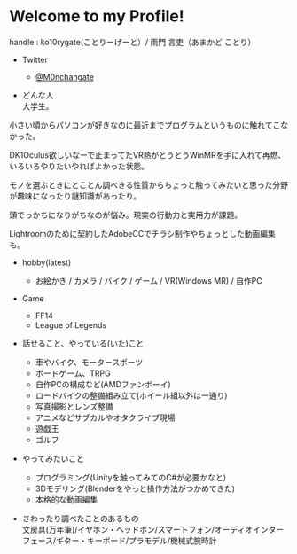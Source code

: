 # Welcome to my Profile!

handle : ko10rygate(ことりーげーと）/ 雨門 言吏（あまかど ことり）


- Twitter
  - [@M0nchangate](https://twitter.com/M0nchangate)


- どんな人  
大学生。  

小さい頃からパソコンが好きなのに最近までプログラムというものに触れてこなかった。

DK1Oculus欲しいなーで止まってたVR熱がとうとうWinMRを手に入れて再燃、いろいろやりたいやればよかった状態。

モノを選ぶときにとことん調べきる性質からちょっと触ってみたいと思った分野が趣味になったり謎知識があったり。

頭でっかちになりがちなのが悩み。現実の行動力と実用力が課題。

Lightroomのために契約したAdobeCCでチラシ制作やちょっとした動画編集も。


- hobby(latest)
  - お絵かき / カメラ / バイク / ゲーム / VR(Windows MR) / 自作PC


- Game
  - FF14
  - League of Legends


- 話せること、やっている(いた)こと
  - 車やバイク、モータースポーツ
  - ボードゲーム、TRPG
  - 自作PCの構成など(AMDファンボーイ)
  - ロードバイクの整備組み立て(ホイール組以外は一通り)
  - 写真撮影とレンズ整備
  - アニメなどサブカルやオタクライブ現場
  - 遊戯王
  - ゴルフ
  
  
- やってみたいこと
  - プログラミング(Unityを触ってみてのC#が必要かなと)
  - 3Dモデリング(Blenderをやっと操作方法がつかめてきた)
  - 本格的な動画編集
  
  
- さわったり調べたことのあるもの  
文房具(万年筆)/イヤホン・ヘッドホン/スマートフォン/オーディオインターフェース/ギター・キーボード/プラモデル/機械式腕時計
